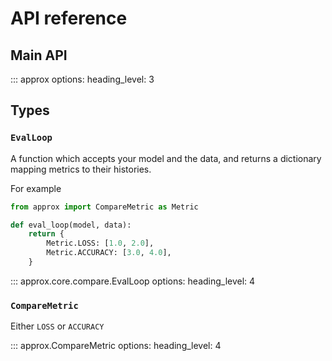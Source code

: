 # API reference

## Main API
::: approx
    options:
        heading_level: 3

## Types


### `EvalLoop`

A function which accepts your model and the data,
and returns a dictionary mapping metrics to their histories.

For example
```python
from approx import CompareMetric as Metric

def eval_loop(model, data):
    return {
        Metric.LOSS: [1.0, 2.0],
        Metric.ACCURACY: [3.0, 4.0],
    }
```

::: approx.core.compare.EvalLoop
    options:
        heading_level: 4


### `CompareMetric`
Either `LOSS` or `ACCURACY`

::: approx.CompareMetric
    options:
        heading_level: 4

